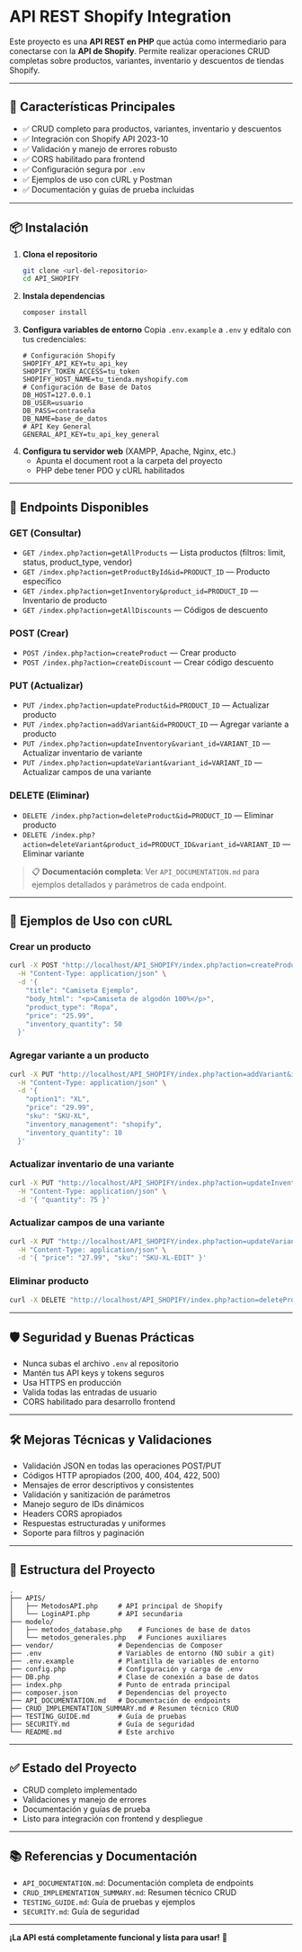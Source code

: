 # API REST Shopify Integration

Este proyecto es una **API REST en PHP** que actúa como intermediario para conectarse con la **API de Shopify**. Permite realizar operaciones CRUD completas sobre productos, variantes, inventario y descuentos de tiendas Shopify.

---

## 🚀 Características Principales

- ✅ CRUD completo para productos, variantes, inventario y descuentos
- ✅ Integración con Shopify API 2023-10
- ✅ Validación y manejo de errores robusto
- ✅ CORS habilitado para frontend
- ✅ Configuración segura por `.env`
- ✅ Ejemplos de uso con cURL y Postman
- ✅ Documentación y guías de prueba incluidas

---

## 📦 Instalación

1. **Clona el repositorio**
   ```bash
   git clone <url-del-repositorio>
   cd API_SHOPIFY
   ```
2. **Instala dependencias**
   ```bash
   composer install
   ```
3. **Configura variables de entorno**
   Copia `.env.example` a `.env` y edítalo con tus credenciales:
   ```env
   # Configuración Shopify
   SHOPIFY_API_KEY=tu_api_key
   SHOPIFY_TOKEN_ACCESS=tu_token
   SHOPIFY_HOST_NAME=tu_tienda.myshopify.com
   # Configuración de Base de Datos
   DB_HOST=127.0.0.1
   DB_USER=usuario
   DB_PASS=contraseña
   DB_NAME=base_de_datos
   # API Key General
   GENERAL_API_KEY=tu_api_key_general
   ```
4. **Configura tu servidor web** (XAMPP, Apache, Nginx, etc.)
   - Apunta el document root a la carpeta del proyecto
   - PHP debe tener PDO y cURL habilitados

---

## 📖 Endpoints Disponibles

### GET (Consultar)
- `GET /index.php?action=getAllProducts` — Lista productos (filtros: limit, status, product_type, vendor)
- `GET /index.php?action=getProductById&id=PRODUCT_ID` — Producto específico
- `GET /index.php?action=getInventory&product_id=PRODUCT_ID` — Inventario de producto
- `GET /index.php?action=getAllDiscounts` — Códigos de descuento

### POST (Crear)
- `POST /index.php?action=createProduct` — Crear producto
- `POST /index.php?action=createDiscount` — Crear código descuento

### PUT (Actualizar)
- `PUT /index.php?action=updateProduct&id=PRODUCT_ID` — Actualizar producto
- `PUT /index.php?action=addVariant&id=PRODUCT_ID` — Agregar variante a producto
- `PUT /index.php?action=updateInventory&variant_id=VARIANT_ID` — Actualizar inventario de variante
- `PUT /index.php?action=updateVariant&variant_id=VARIANT_ID` — Actualizar campos de una variante

### DELETE (Eliminar)
- `DELETE /index.php?action=deleteProduct&id=PRODUCT_ID` — Eliminar producto
- `DELETE /index.php?action=deleteVariant&product_id=PRODUCT_ID&variant_id=VARIANT_ID` — Eliminar variante

> 📋 **Documentación completa**: Ver `API_DOCUMENTATION.md` para ejemplos detallados y parámetros de cada endpoint.

---

## 🧪 Ejemplos de Uso con cURL

### Crear un producto
```bash
curl -X POST "http://localhost/API_SHOPIFY/index.php?action=createProduct" \
  -H "Content-Type: application/json" \
  -d '{
    "title": "Camiseta Ejemplo",
    "body_html": "<p>Camiseta de algodón 100%</p>",
    "product_type": "Ropa",
    "price": "25.99",
    "inventory_quantity": 50
  }'
```

### Agregar variante a un producto
```bash
curl -X PUT "http://localhost/API_SHOPIFY/index.php?action=addVariant&id=123456" \
  -H "Content-Type: application/json" \
  -d '{
    "option1": "XL",
    "price": "29.99",
    "sku": "SKU-XL",
    "inventory_management": "shopify",
    "inventory_quantity": 10
  }'
```

### Actualizar inventario de una variante
```bash
curl -X PUT "http://localhost/API_SHOPIFY/index.php?action=updateInventory&variant_id=789012" \
  -H "Content-Type: application/json" \
  -d '{ "quantity": 75 }'
```

### Actualizar campos de una variante
```bash
curl -X PUT "http://localhost/API_SHOPIFY/index.php?action=updateVariant&variant_id=789012" \
  -H "Content-Type: application/json" \
  -d '{ "price": "27.99", "sku": "SKU-XL-EDIT" }'
```

### Eliminar producto
```bash
curl -X DELETE "http://localhost/API_SHOPIFY/index.php?action=deleteProduct&id=123456"
```

---

## 🛡️ Seguridad y Buenas Prácticas
- Nunca subas el archivo `.env` al repositorio
- Mantén tus API keys y tokens seguros
- Usa HTTPS en producción
- Valida todas las entradas de usuario
- CORS habilitado para desarrollo frontend

---

## 🛠️ Mejoras Técnicas y Validaciones
- Validación JSON en todas las operaciones POST/PUT
- Códigos HTTP apropiados (200, 400, 404, 422, 500)
- Mensajes de error descriptivos y consistentes
- Validación y sanitización de parámetros
- Manejo seguro de IDs dinámicos
- Headers CORS apropiados
- Respuestas estructuradas y uniformes
- Soporte para filtros y paginación

---

## 📁 Estructura del Proyecto
```
.
├── APIS/
│   ├── MetodosAPI.php     # API principal de Shopify
│   └── LoginAPI.php       # API secundaria
├── modelo/
│   ├── metodos_database.php    # Funciones de base de datos
│   └── metodos_generales.php   # Funciones auxiliares
├── vendor/                # Dependencias de Composer
├── .env                   # Variables de entorno (NO subir a git)
├── .env.example           # Plantilla de variables de entorno
├── config.php             # Configuración y carga de .env
├── DB.php                 # Clase de conexión a base de datos
├── index.php              # Punto de entrada principal
├── composer.json          # Dependencias del proyecto
├── API_DOCUMENTATION.md   # Documentación de endpoints
├── CRUD_IMPLEMENTATION_SUMMARY.md # Resumen técnico CRUD
├── TESTING_GUIDE.md       # Guía de pruebas
├── SECURITY.md            # Guía de seguridad
└── README.md              # Este archivo
```

---

## ✅ Estado del Proyecto
- CRUD completo implementado
- Validaciones y manejo de errores
- Documentación y guías de prueba
- Listo para integración con frontend y despliegue

---

## 📚 Referencias y Documentación
- `API_DOCUMENTATION.md`: Documentación completa de endpoints
- `CRUD_IMPLEMENTATION_SUMMARY.md`: Resumen técnico CRUD
- `TESTING_GUIDE.md`: Guía de pruebas y ejemplos
- `SECURITY.md`: Guía de seguridad

---

**¡La API está completamente funcional y lista para usar!** 🎉